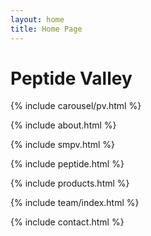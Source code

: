 ```yaml
---
layout: home
title: Home Page
---
```


# Peptide Valley

{% include carousel/pv.html %}

{% include about.html %}

{% include smpv.html %}

{% include peptide.html %}

{% include products.html %}

{% include team/index.html %}

{% include contact.html %}
